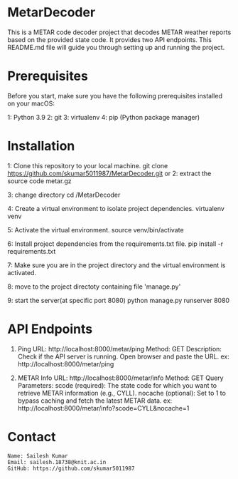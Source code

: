 # MetarDecoder
This is a METAR code decoder project that decodes METAR weather reports based on the provided state code. It provides two API endpoints. This README.md file will guide you through setting up and running the project.

# Prerequisites
Before you start, make sure you have the following prerequisites installed on your macOS:

1: Python 3.9
2: git
3: virtualenv
4: pip (Python package manager)

# Installation
1: Clone this repository to your local machine.
    git clone https://github.com/skumar5011987/MetarDecoder.git
or
2: extract the source code
    metar.gz

3: change directory
    cd /MetarDecoder

4: Create a virtual environment to isolate project dependencies.
    virtualenv venv

5: Activate the virtual environment.
    source venv/bin/activate

6: Install project dependencies from the requirements.txt file.
    pip install -r requirements.txt

7: Make sure you are in the project directory and the virtual environment is activated.

8: move to the project directoty containing file 'manage.py'

9: start the server(at specific port 8080)
    python manage.py runserver 8080

# API Endpoints
1. Ping
    URL: http://localhost:8000/metar/ping
    Method: GET
    Description: Check if the API server is running.
    Open browser and paste the URL.
    ex: http://localhost:8000/metar/ping

2. METAR Info
    URL: http://localhost:8000/metar/info
    Method: GET
    Query Parameters:
    scode (required): The state code for which you want to retrieve METAR information (e.g., CYLL).
    nocache (optional): Set to 1 to bypass caching and fetch the latest METAR data.
    ex: http://localhost:8000/metar/info?scode=CYLL&nocache=1

# Contact
    Name: Sailesh Kumar
    Email: sailesh.18738@knit.ac.in
    GitHub: https://github.com/skumar5011987